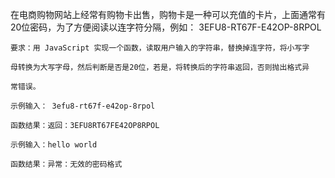  在电商购物网站上经常有购物卡出售，购物卡是一种可以充值的卡片，上面通常有20位密码，为了方便阅读以连字符分隔，例如： 3EFU8-RT67F-E42OP-8RPOL

	要求：用 JavaScript 实现一个函数，读取用户输入的字符串，替换掉连字符，将小写字

	母转换为大写字母，然后判断是否是20位，若是，将转换后的字符串返回，否则抛出格式异

	常错误。

	示例输入： 3efu8-rt67f-e42op-8rpol

	函数结果：返回：3EFU8RT67FE42OP8RPOL

	示例输入：hello world

	函数结果：异常：无效的密码格式
